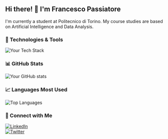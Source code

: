 ## Hi there! 👋 I'm Francesco Passiatore  

I'm currently a student at Politecnico di Torino.
My course studies are based on Artificial Intelligence and Data Analysis. 

### 🚀 Technologies & Tools  
![Your Tech Stack](https://skillicons.dev/icons?i=python,js,react,git,java,rust,ts)  

### 📊 GitHub Stats  
![Your GitHub stats](https://github-readme-stats.vercel.app/api?username=FrancescoPassiatore&show_icons=true&theme=radical)  


### 📈 Languages Most Used  
![Top Languages](https://github-readme-stats.vercel.app/api/top-langs/?username=FrancescoPassiatore&layout=compact&theme=radical&include_all_commits=true&count_private=true)


### 🔗 Connect with Me  
[![LinkedIn](https://img.shields.io/badge/-LinkedIn-blue?style=flat-square&logo=linkedin)](https://linkedin.com/in/yourprofile)  
[![Twitter](https://img.shields.io/badge/-Twitter-blue?style=flat-square&logo=twitter)](https://twitter.com/yourhandle)  
